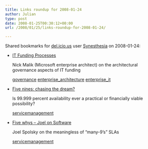 ```yaml
---
title: Links roundup for 2008-01-24
author: Julian
type: post
date: 2008-01-25T00:30:12+00:00
url: /2008/01/25/links-roundup-for-2008-01-24/

---
```

Shared bookmarks for [del.icio.us][1] user [Synesthesia][2] on 2008-01-24:

  * [IT Funding Processes][3]
  
    Nick Malik (Microsoft enterprise architect) on the architectural governance aspects of IT funding
  
    [governance][4] [enterprise_architecture][5] [enterprise_it][6]
  * [Five nines: chasing the dream?][7]
  
    Is 99.999 percent availability ever a practical or financially viable possibility?
  
    [servicemanagement][8]
  * [Five whys &#8211; Joel on Software][9]
  
    Joel Spolsky on the meaningless of &#8220;many-9&#8217;s&#8221; SLAs
  
    [servicemanagement][8]

 [1]: http://del.icio.us/
 [2]: http://del.icio.us/synesthesia
 [3]: http://blogs.msdn.com/nickmalik/archive/2007/12/02/it-funding-processes.aspx
 [4]: http://del.icio.us/synesthesia/governance
 [5]: http://del.icio.us/synesthesia/enterprise_architecture
 [6]: http://del.icio.us/synesthesia/enterprise_it
 [7]: http://www.continuitycentral.com/feature0267.htm
 [8]: http://del.icio.us/synesthesia/servicemanagement
 [9]: http://www.joelonsoftware.com/items/2008/01/22.html
